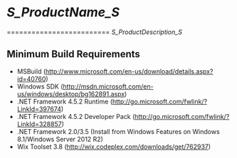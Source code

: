 # _S_ProductName_S_
=========================
_S_ProductDescription_S_


## Minimum Build Requirements

* MSBuild (http://www.microsoft.com/en-us/download/details.aspx?id=40760)
* Windows SDK (http://msdn.microsoft.com/en-us/windows/desktop/bg162891.aspx)
* .NET Framework 4.5.2 Runtime (http://go.microsoft.com/fwlink/?LinkId=397674)
* .NET Framework 4.5.2 Developer Pack (http://go.microsoft.com/fwlink/?LinkId=328857)
* .NET Framework 2.0/3.5 (Install from Windows Features on Windows 8.1/Windows Server 2012 R2)
* Wix Toolset 3.8 (http://wix.codeplex.com/downloads/get/762937)
